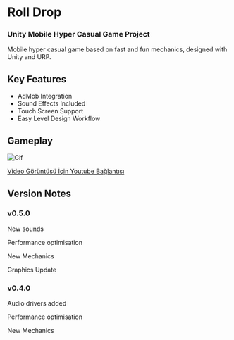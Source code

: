 # Roll Drop

### Unity Mobile Hyper Casual Game Project

Mobile hyper casual game based on fast and fun mechanics, designed with Unity and URP.

## Key Features

- AdMob Integration
- Sound Effects Included
- Touch Screen Support
- Easy Level Design Workflow

## Gameplay

![Gif](https://github.com/3DKit/RollDrop/assets/101405775/1a63db06-51cc-4319-9c11-728d6e588e40)

[Video Görüntüsü İçin Youtube Bağlantısı](https://youtu.be/1YDDjY2rAMI)

## Version Notes
### v0.5.0
New sounds

Performance optimisation

New Mechanics

Graphics Update

### v0.4.0
Audio drivers added

Performance optimisation

New Mechanics

